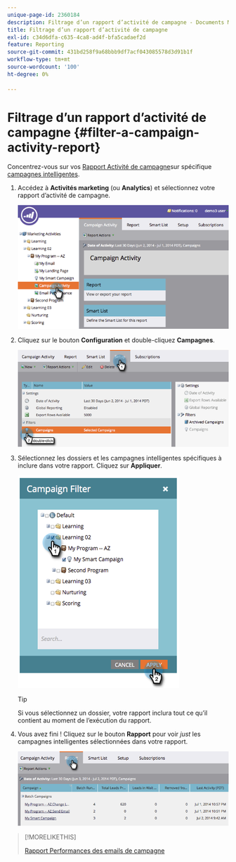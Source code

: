 ```yaml
---
unique-page-id: 2360184
description: Filtrage d’un rapport d’activité de campagne - Documents Marketo - Documentation du produit
title: Filtrage d’un rapport d’activité de campagne
exl-id: c34d6dfa-c635-4ca8-ad4f-bfa5cadaef2d
feature: Reporting
source-git-commit: 431bd258f9a68bbb9df7acf043085578d3d91b1f
workflow-type: tm+mt
source-wordcount: '100'
ht-degree: 0%

---
```


# Filtrage d’un rapport d’activité de campagne {#filter-a-campaign-activity-report}

Concentrez-vous sur vos [Rapport Activité de campagne](/help/marketo/product-docs/reporting/basic-reporting/report-types/campaign-activity-report.md)sur spécifique [campagnes intelligentes](/help/marketo/product-docs/core-marketo-concepts/smart-campaigns/creating-a-smart-campaign/understanding-batch-and-trigger-smart-campaigns.md).

1. Accédez à **Activités marketing** (ou **Analytics**) et sélectionnez votre rapport d’activité de campagne.

   ![](assets/image2014-9-16-16-3a13-3a56.png)

1. Cliquez sur le bouton **Configuration** et double-cliquez **Campagnes**.

   ![](assets/image2014-9-16-16-3a14-3a1.png)

1. Sélectionnez les dossiers et les campagnes intelligentes spécifiques à inclure dans votre rapport. Cliquez sur **Appliquer**.

   ![](assets/image2014-9-16-16-3a14-3a11.png)

   >[!TIP]
   >
   >Si vous sélectionnez un dossier, votre rapport inclura tout ce qu’il contient au moment de l’exécution du rapport.

1. Vous avez fini ! Cliquez sur le bouton **Rapport** pour voir _just_ les campagnes intelligentes sélectionnées dans votre rapport.

   ![](assets/image2014-9-16-16-3a14-3a32.png)

>[!MORELIKETHIS]
>
>[Rapport Performances des emails de campagne](/help/marketo/product-docs/reporting/basic-reporting/report-types/campaign-email-performance-report.md)

